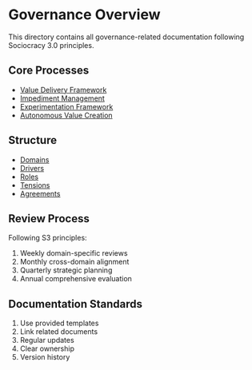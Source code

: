 # Governance Overview

This directory contains all governance-related documentation following Sociocracy 3.0 principles.

## Core Processes

- [Value Delivery Framework](./processes/value-delivery-framework.md)
- [Impediment Management](./processes/impediment-management.md)
- [Experimentation Framework](./processes/experimentation-framework.md)
- [Autonomous Value Creation](./processes/autonomous-value-creation.md)

## Structure

- [Domains](./domains/README.md)
- [Drivers](./drivers/README.md)
- [Roles](./roles/README.md)
- [Tensions](./tensions/README.md)
- [Agreements](./agreements/README.md)

## Review Process

Following S3 principles:

1. Weekly domain-specific reviews
2. Monthly cross-domain alignment
3. Quarterly strategic planning
4. Annual comprehensive evaluation

## Documentation Standards

1. Use provided templates
2. Link related documents
3. Regular updates
4. Clear ownership
5. Version history

